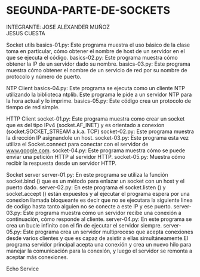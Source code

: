 # SEGUNDA-PARTE-DE-SOCKETS
INTEGRANTE: JOSE ALEXANDER MUÑOZ   
            JESUS CUESTA
            
Socket utils
basics-01.py: Este programa muestra el uso básico de la clase toma en particular, cómo obtener el nombre de host de un servidor en el que se ejecuta el código.
basics-02.py: Este programa muestra cómo obtener la IP de un servidor dado su nombre.
basics-03.py: Este programa muestra cómo obtener el nombre de un servicio de red por su nombre de protocolo y número de puerto.

NTP Client
basics-04.py: Este programa se ejecuta como un cliente NTP utilizando la biblioteca ntplib. Este programa le pide a un servidor NTP para la hora actual y lo imprime.
basics-05.py: Este código crea un protocolo de tiempo de red simple.

HTTP Client
socket-01.py: Este programa muestra como crear un socket que es del tipo IPv4 (socket.AF_INET) y es orientado a conexion (socket.SOCKET_STREAM a.k.a. TCP)
socket-02.py: Este programa muestra la dirección IP asignandole un host.
socket-03.py: Este programa esta vez utiliza el Socket.connect para conectar con el servidor de www.google.com.
socket-04.py: Este programa muestra cómo se puede enviar una petición HTTP al servidor HTTP.
socket-05.py: Muestra cómo recibir la respuesta desde un servidor HTTP.

Socket server
server-01.py: En este programa se utiliza la función socket.bind () que es un método para enlazar un socket con un host y el puerto dado.
server-02.py: En este programa el socket.listen () y socket.accept () están expuestos y al ejecutar el programa espera por una conexion llamada bloqueante es decir que no se ejecutara la siguiente linea de codigo hasta tanto alguien no se conecte a este IP y ese puerto.
server-03.py: Este programa muestra cómo un servidor recibe una conexión a continuación, cómo responde al cliente.
server-04.py: En este programa se crea un bucle infinito con el fin de ejecutar el servidor siempre.
server-05.py: Este programa crea un servidor multiproceso que acepta conexiones desde varios clientes y que es capaz de asistir a ellas simultáneamente.El programa servidor principal acepta una conexión y crea un nuevo hilo para manejar la comunicación para la conexión, y luego el servidor se remonta a aceptar más conexiones.

Echo Service
